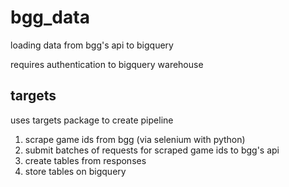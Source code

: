 # bgg_data

loading data from bgg's api to bigquery

requires authentication to bigquery warehouse

## targets

uses targets package to create pipeline

1. scrape game ids from bgg (via selenium with python)
2. submit batches of requests for scraped game ids to bgg's api
3. create tables from responses 
4. store tables on bigquery